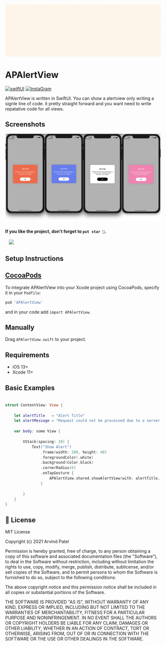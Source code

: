 <img src="https://github.com/Arvindcs/APAlertView/blob/main/images/banner.gif"></a>

APAlertView
=============

[![swiftUI](https://img.shields.io/badge/SWIFTUI-green)](https://developer.apple.com/documentation/swiftui)
[![InstaGram](https://img.shields.io/badge/Instagram-CodewithArvind-brightgreen)](https://www.instagram.com/codewitharvind)


APAlertView is written in SwiftUI. You can show a alertview only writing a signle line of code. it pretty straight forward and you want need to write repatative code for all views.

Screenshots
---------
<img src="https://github.com/Arvindcs/APAlertView/blob/main/images/screenshot.png"></a>


#### If you like the project, don't forget to `put star 🌟`.

</a>&nbsp;&nbsp;&nbsp;<a href="https://paypal.me/arvindp07" target="_blank"><img src="https://img.shields.io/badge/Donate-informational?style=for-the-badge&logo=paypal&logoColor=white" ></a>

Setup Instructions
------------------
[CocoaPods](http://cocoapods.org)
------------------
To integrate APAlertView into your Xcode project using CocoaPods, specify it in your `Podfile`:
```ruby
pod 'APAlertView'
```
and in your code add `import APAlertView`.

## Manually

Drag `APAlertView.swift` to your project.

## Requirements
* iOS 13+
* Xcode 11+

Basic Examples
---------
```swift

struct ContentView: View {
    
    let alertTitle   = "Alert Title"
    let alertMessage = "Request could not be processed due to a server error. The request may succeed if you try again."
    
    var body: some View {
        
        VStack(spacing: 20) {
            Text("Show Alert")
                .frame(width: 200, height: 40)
                .foregroundColor(.white)
                .background(Color.black)
                .cornerRadius(6)
                .onTapGesture {
                    APAlertView.shared.showAlertView(with: alertTitle, message: alertMessage, buttonTitle: "OK")
                }
            
        }
    }
}
```

## 📃 License

MIT License

Copyright (c) 2021 Arvind Patel

Permission is hereby granted, free of charge, to any person obtaining a copy
of this software and associated documentation files (the "Software"), to deal
in the Software without restriction, including without limitation the rights
to use, copy, modify, merge, publish, distribute, sublicense, and/or sell
copies of the Software, and to permit persons to whom the Software is
furnished to do so, subject to the following conditions:

The above copyright notice and this permission notice shall be included in all
copies or substantial portions of the Software.

THE SOFTWARE IS PROVIDED "AS IS", WITHOUT WARRANTY OF ANY KIND, EXPRESS OR
IMPLIED, INCLUDING BUT NOT LIMITED TO THE WARRANTIES OF MERCHANTABILITY,
FITNESS FOR A PARTICULAR PURPOSE AND NONINFRINGEMENT. IN NO EVENT SHALL THE
AUTHORS OR COPYRIGHT HOLDERS BE LIABLE FOR ANY CLAIM, DAMAGES OR OTHER
LIABILITY, WHETHER IN AN ACTION OF CONTRACT, TORT OR OTHERWISE, ARISING FROM,
OUT OF OR IN CONNECTION WITH THE SOFTWARE OR THE USE OR OTHER DEALINGS IN THE
SOFTWARE.
